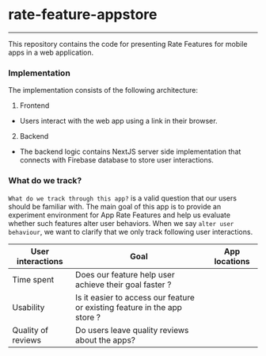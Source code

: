 # rate-feature-appstore
---
This repository contains the code for presenting Rate Features for mobile apps in a web application.

### Implementation 

The implementation consists of the following architecture:

1. Frontend 
  - Users interact with the web app using a link in their browser.
  
 2. Backend 
  - The backend logic contains NextJS server side implementation that connects with Firebase database to store user interactions.
  
  ### What do we track?
  
  `What do we track through this app?` is a valid question that our users should be familiar with. The main goal of this app is to provide an experiment environment for App Rate Features and help us evaluate whether such features alter user behaviors. When we say `alter user behaviour`, we want to clarify that we only track following user interactions. 
  
| User interactions | Goal | App locations | 
| --- | --- | --- |
| Time spent | Does our feature help user achieve their goal faster ? |  |
| Usability | Is it easier to access our feature or existing feature in the app store ? | | 
| Quality of reviews | Do users leave quality reviews about the apps? | |

